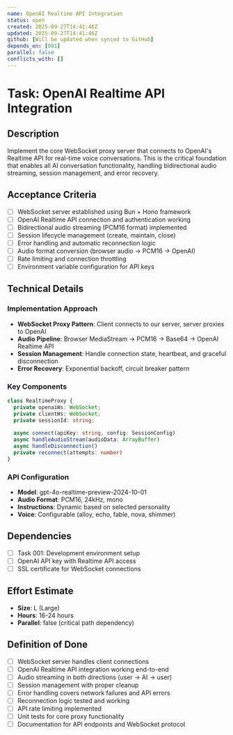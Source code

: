 ```yaml
---
name: OpenAI Realtime API Integration
status: open
created: 2025-09-27T14:41:46Z
updated: 2025-09-27T14:41:46Z
github: [Will be updated when synced to GitHub]
depends_on: [001]
parallel: false
conflicts_with: []
---
```


# Task: OpenAI Realtime API Integration

## Description
Implement the core WebSocket proxy server that connects to OpenAI's Realtime API for real-time voice conversations. This is the critical foundation that enables all AI conversation functionality, handling bidirectional audio streaming, session management, and error recovery.

## Acceptance Criteria
- [ ] WebSocket server established using Bun + Hono framework
- [ ] OpenAI Realtime API connection and authentication working
- [ ] Bidirectional audio streaming (PCM16 format) implemented
- [ ] Session lifecycle management (create, maintain, close)
- [ ] Error handling and automatic reconnection logic
- [ ] Audio format conversion (browser audio → PCM16 → OpenAI)
- [ ] Rate limiting and connection throttling
- [ ] Environment variable configuration for API keys

## Technical Details
### Implementation Approach
- **WebSocket Proxy Pattern**: Client connects to our server, server proxies to OpenAI
- **Audio Pipeline**: Browser MediaStream → PCM16 → Base64 → OpenAI Realtime API
- **Session Management**: Handle connection state, heartbeat, and graceful disconnection
- **Error Recovery**: Exponential backoff, circuit breaker pattern

### Key Components
```typescript
class RealtimeProxy {
  private openaiWs: WebSocket;
  private clientWs: WebSocket;
  private sessionId: string;
  
  async connect(apiKey: string, config: SessionConfig)
  async handleAudioStream(audioData: ArrayBuffer)
  async handleDisconnection()
  private reconnect(attempts: number)
}
```

### API Configuration
- **Model**: gpt-4o-realtime-preview-2024-10-01
- **Audio Format**: PCM16, 24kHz, mono
- **Instructions**: Dynamic based on selected personality
- **Voice**: Configurable (alloy, echo, fable, nova, shimmer)

## Dependencies
- [ ] Task 001: Development environment setup
- [ ] OpenAI API key with Realtime API access
- [ ] SSL certificate for WebSocket connections

## Effort Estimate
- **Size**: L (Large)
- **Hours**: 16-24 hours
- **Parallel**: false (critical path dependency)

## Definition of Done
- [ ] WebSocket server handles client connections
- [ ] OpenAI Realtime API integration working end-to-end
- [ ] Audio streaming in both directions (user → AI → user)
- [ ] Session management with proper cleanup
- [ ] Error handling covers network failures and API errors
- [ ] Reconnection logic tested and working
- [ ] API rate limiting implemented
- [ ] Unit tests for core proxy functionality
- [ ] Documentation for API endpoints and WebSocket protocol